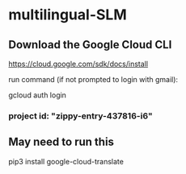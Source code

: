 # multilingual-SLM

## Download the Google Cloud CLI
https://cloud.google.com/sdk/docs/install

run command (if not prompted to login with gmail):

gcloud auth login

### project id: "zippy-entry-437816-i6"

## May need to run this
pip3 install google-cloud-translate

